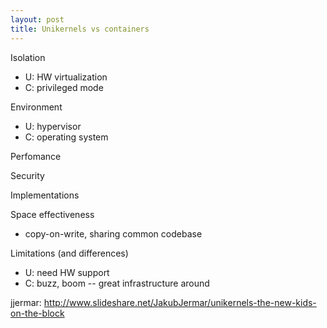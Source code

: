 ```yaml
---
layout: post
title: Unikernels vs containers
---
```


Isolation
- U: HW virtualization
- C: privileged mode

Environment
- U: hypervisor
- C: operating system

Perfomance

Security

Implementations

Space effectiveness
- copy-on-write, sharing common codebase

Limitations (and differences)
- U: need HW support
- C: buzz, boom -- great infrastructure around

jjermar: http://www.slideshare.net/JakubJermar/unikernels-the-new-kids-on-the-block
